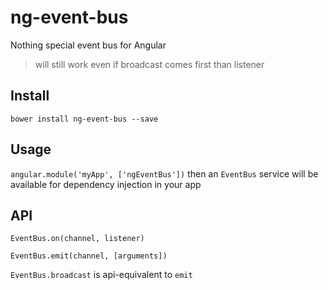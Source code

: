 # ng-event-bus

Nothing special event bus for Angular

> will still work even if broadcast comes first than listener

## Install

`bower install ng-event-bus --save`

## Usage

`angular.module('myApp', ['ngEventBus'])` then an `EventBus` service will be available for dependency injection in your app

## API

`EventBus.on(channel, listener)`

`EventBus.emit(channel, [arguments])`

`EventBus.broadcast` is api-equivalent to `emit`
